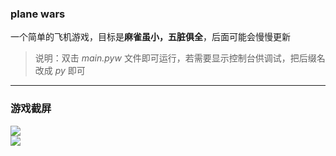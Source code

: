 ### plane wars
一个简单的飞机游戏，目标是**麻雀虽小，五脏俱全**，后面可能会慢慢更新
>说明：双击 *main.pyw* 文件即可运行，若需要显示控制台供调试，把后缀名改成 *py* 即可
***
### 游戏截屏
![](https://i.imgur.com/S4kZYyX.png)
<br>
![](https://i.imgur.com/3NcZJZf.png)
